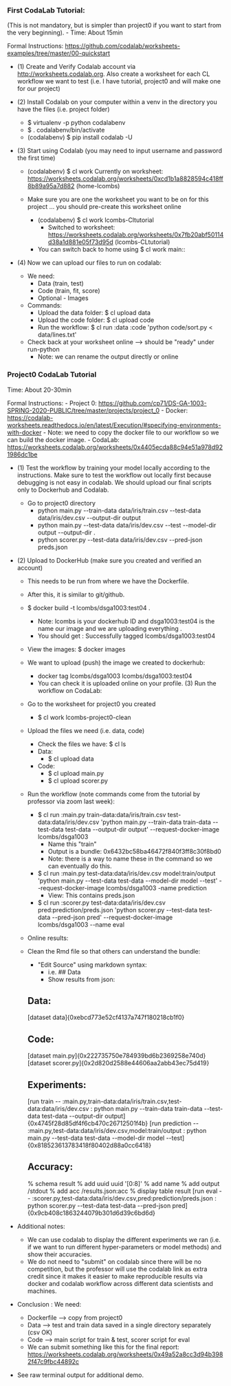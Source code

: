 ### First CodaLab Tutorial:
(This is not mandatory, but is simpler than project0 if you want to start from the very beginning).
	- Time: About 15min

Formal Instructions: https://github.com/codalab/worksheets-examples/tree/master/00-quickstart

- (1) Create and Verify Codalab account via http://worksheets.codalab.org. Also create a worksheet for each CL workflow we want to test (i.e. I have tutorial, project0 and will make one for our project)

- (2) Install Codalab on your computer within a venv in the directory you have the files (i.e. project folder)
	- $ virtualenv -p python codalabenv
	- $ . codalabenv/bin/activate
	- (codalabenv) $ pip install codalab -U
	
- (3) Start using Codalab (you may need to input username and password the first time)
	- (codalabenv) $ cl work
	Currently on worksheet: https://worksheets.codalab.org/worksheets/0xcd1b1a8828594c418ff8b89a95a7d882 (home-lcombs)
	
	- Make sure you are one the worksheet you want to be on for this project … you should pre-create this worksheet online 
		- (codalabenv) $ cl work lcombs-Cltutorial
			- Switched to worksheet: https://worksheets.codalab.org/worksheets/0x7fb20abf50114d38a1d881e05f73d95d (lcombs-CLtutorial)
		- You can switch back to home using $ cl work main::

- (4) Now we can upload our files to run on codalab: 
	- We need: 
		- Data (train, test)
		- Code (train, fit, score)
		- Optional - Images 
	- Commands: 
		- Upload the data folder: $ cl upload data
		- Upload the code folder: $ cl upload code
		- Run the workflow: $ cl run :data :code 'python code/sort.py < data/lines.txt'
	- Check back at your worksheet online --> should be "ready" under run-python
		- Note: we can rename the output directly or online


### Project0 CodaLab Tutorial

Time: About 20-30min 

Formal Instructions: 
	- Project 0: https://github.com/cp71/DS-GA-1003-SPRING-2020-PUBLIC/tree/master/projects/project_0
	- Docker: https://codalab-worksheets.readthedocs.io/en/latest/Execution/#specifying-environments-with-docker
		- Note: we need to copy the docker file to our workflow so we can build the docker image.
	- CodaLab: https://worksheets.codalab.org/worksheets/0x4405ecda88c94e51a978d921986dc1be

- (1) Test the workflow by training your model locally according to the instructions. Make sure to test the workflow out locally first because debugging is not easy in codalab. We should upload our final scripts only to Dockerhub and Codalab.
	- Go to project0 directory
		- python main.py --train-data data/iris/train.csv --test-data data/iris/dev.csv --output-dir output
		- python main.py --test-data data/iris/dev.csv --test --model-dir output --output-dir .
		- python scorer.py --test-data data/iris/dev.csv --pred-json preds.json
- (2) Upload to DockerHub (make sure you created and verified an account) 
	- This needs to be run from where we have the Dockerfile.
	- After this, it is similar to git/github.
	- $ docker build -t lcombs/dsga1003:test04 . 
		- Note: lcombs is your dockerhub ID and dsga1003:test04 is the name our image and we are uploading everything .
		- You should get : Successfully tagged lcombs/dsga1003:test04
	- View the images: $ docker images
	- We want to upload (push) the image we created to dockerhub: 
		- docker tag lcombs/dsga1003 lcombs/dsga1003:test04
		- You can check it is uploaded online on your profile.
(3) Run the workflow on CodaLab: 
	- Go to the worksheet for project0 you created 
		- $ cl work lcombs-project0-clean
	- Upload the files we need (i.e. data, code)
		- Check the files we have: $ cl ls
		- Data:
			- $ cl upload data
		- Code:
			- $ cl upload main.py 
			- $ cl upload scorer.py
	- Run the workflow (note commands come from the tutorial by professor via zoom last week):
		- $ cl run :main.py train-data:data/iris/train.csv test-data:data/iris/dev.csv 'python main.py --train-data train-data --test-data test-data --output-dir output' --request-docker-image lcombs/dsga1003
			- Name this "train"
			- Output is a bundle: 0x6432bc58ba46472f840f3ff8c30f8bd0
			- Note: there is a way to name these in the command so we can eventually do this.
		- $ cl run :main.py test-data:data/iris/dev.csv model:train/output 'python main.py --test-data test-data --model-dir model --test' --request-docker-image lcombs/dsga1003 -name prediction
			- View: This contains preds.json
		- $ cl run :scorer.py test-data:data/iris/dev.csv pred:prediction/preds.json 'python scorer.py --test-data test-data --pred-json pred' --request-docker-image lcombs/dsga1003 --name eval
	- Online results:
	- Clean the Rmd file so that others can understand the bundle:
		- "Edit Source" using markdown syntax: 
			- i.e. ## Data
			- Show results from json:

		## Data:
		[dataset data]{0xebcd773e52cf4137a747f180218cb1f0}

		## Code:
		[dataset main.py]{0x222735750e784939bd6b2369258e740d}
		[dataset scorer.py]{0x2d820d2588e44606aa2abb43ec75d419}

		## Experiments:
		[run train -- :main.py,train-data:data/iris/train.csv,test-data:data/iris/dev.csv : python main.py --train-data train-data --test-data test-data --output-dir output]{0x4745f28d85df4f6cb470c26712501f4b}
		[run prediction -- :main.py,test-data:data/iris/dev.csv,model:train/output : python main.py --test-data test-data --model-dir model --test]{0x818523613783418f80402d88a0cc6418}
		
		## Accuracy:
		% schema result
		% add uuid uuid '[0:8]'
		% add name
		% add output /stdout
		% add acc /results.json:acc
		% display table result
		[run eval -- :scorer.py,test-data:data/iris/dev.csv,pred:prediction/preds.json : python scorer.py --test-data test-data --pred-json pred]{0x9cb408c1863244079b301d6d39c6bd6d}
		
- Additional notes: 
	- We can use codalab to display the different experiments we ran (i.e. if we want to run different hyper-parameters or model methods) and show their accuracies.
	- We do not need to "submit" on codalab since there will be no competition, but the professor will use the codalab link as extra credit since it makes it easier to make reproducible results via docker and codalab workflow across different data scientists and machines.
	

- Conclusion : We need:
	- Dockerfile --> copy from project0 
	- Data --> test and train data saved in a single directory separately (csv OK)
	- Code --> main script for train & test, scorer script for eval
	- We can submit something like this for the final report: https://worksheets.codalab.org/worksheets/0x49a52a8cc3d94b3982f47c9fbc44892c

- See raw terminal output for additional demo.